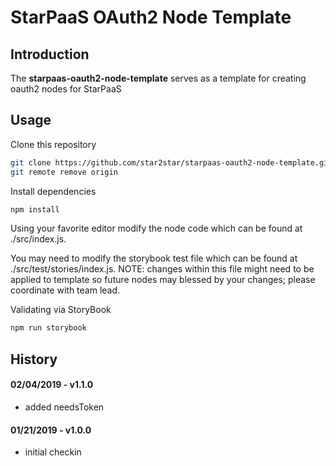 # StarPaaS OAuth2 Node Template

## Introduction

The **starpaas-oauth2-node-template** serves as a template for creating oauth2 nodes for StarPaaS

## Usage

Clone this repository

```bash
git clone https://github.com/star2star/starpaas-oauth2-node-template.git
git remote remove origin
```

Install dependencies

```bash
npm install 
```

Using your favorite editor modify the node code which can be found at ./src/index.js.  

You may need to modify the storybook test file which can be found at ./src/test/stories/index.js.  NOTE: changes within this file might need to be applied to template so future nodes may blessed by your changes; please coordinate with team lead. 

Validating via StoryBook

```bash
npm run storybook
```

## History

#### 02/04/2019 - v1.1.0 
* added needsToken 

#### 01/21/2019 - v1.0.0

* initial checkin 